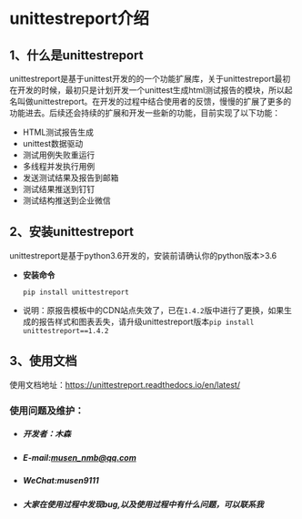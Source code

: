 # unittestreport介绍


##  1、什么是unittestreport
unittestreport是基于unittest开发的的一个功能扩展库，关于unittestreport最初在开发的时候，最初只是计划开发一个unittest生成html测试报告的模块，所以起名叫做unittestreport。在开发的过程中结合使用者的反馈，慢慢的扩展了更多的功能进去。后续还会持续的扩展和开发一些新的功能，目前实现了以下功能：

- HTML测试报告生成
- unittest数据驱动
- 测试用例失败重运行
- 多线程并发执行用例
- 发送测试结果及报告到邮箱
- 测试结果推送到钉钉
- 测试结构推送到企业微信

## 2、安装unittestreport

unittestreport是基于python3.6开发的，安装前请确认你的python版本>3.6

- **安装命令**

    `pip install unittestreport`
- 说明：原报告模板中的CDN站点失效了，已在`1.4.2`版中进行了更换，如果生成的报告样式和图表丢失，请升级unittestreport版本`pip install unittestreport==1.4.2`



## 3、使用文档

使用文档地址：https://unittestreport.readthedocs.io/en/latest/



### 使用问题及维护：

- ##### 开发者：木森

- ##### E-mail:musen_nmb@qq.com
- ##### WeChat:musen9111

- ##### 大家在使用过程中发现bug,以及使用过程中有什么问题，可以联系我










